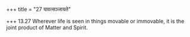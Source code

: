 +++
title = "27 यावत्सञ्जायते"

+++
13.27 Wherever life is seen in things movable or immovable, it is the
joint product of Matter and Spirit.
